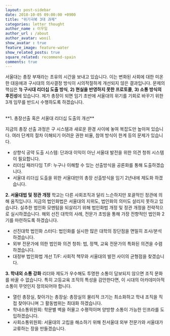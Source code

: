 ```yaml
---
layout: post-sidebar
date: 2018-10-05 09:00:00 +0900
title: "위기극복 3대 과제"
categories: letter thought
author_name : 이우일
author_url : /about
author_avatar: wooil
show_avatar : true
feature_image: feature-water
show_related_posts: true
square_related: recommend-spain
comments: true
---
```


서울대는 총장 부재라는 초유의 시간을 보내고 있습니다. 이는 변화된 사회에 대한 미온한 대응에과 구시대의 의사결정 방식이 시의적절하게 개선되지 않은 결과입니다. 문제의 핵심은 **1) 구시대 리더십 도출 방식**, **2) 현실을 반영하지 못한 프로토콜**, **3) 소통 방식의 후진성**에 있습니다. 제가  총장이 되면 임기 초반에 서울대의 위기를 기회로 바꾸기 위한 3개 임무를 반드시 수행하도록 하겠습니다.


<br>
**1. 총장선출 혹은 서울대 리더십 도출의 개선**

지금의 총장 선출 과정은 구 시스템과 새로운 환경 사이에 놓여 복잡도만 높아져 있습니다. 여러 단계의 절차 이해되기 어려운 권한 비율, 참여 방식이 한계 등의 문제가 있습니다.
* 상향식 공약 도출 시스템: 단과대 이익이 아닌 서울대 발전을 위한 의견 청취 시스템이 필요합니다.
* 리더십 패러다임 T/F: 누구나 이해할 수 있는 선출방식을 공론화를 통해 도출하겠습니다.
* 서울대 리더십 도출을 위한 서울대만의 총장 선출방식을 임기 2년내에 제도화 하겠습니다.

**2. 서울대법 및 정관 개정**
학교는 다른 사회조직과 달리 느슨하지만 포괄적인 정관에 의해 움직입니다. 지금의 법인화법은 서울대의 지위도, 법인화의 의미도 살리지 못하고 있습니다. 실추한 법인화 모멘텀을 되살리기 위해 법인화법 개정 및 정관 개정을 전략적으로 실시하겠습니다. 해외 선진 대학의 사례, 전문가 초빙을 통해 가장 전향적인 법인화 2기를 마련하도록 하겠습니다.
* 선진대학 법인화 스터디: 법인화를 실시한 많은 대학의 장단점을 면밀히 조사/분석하겠습니다.
* 외부 전문가에 의한 법인화 의견 청취: 법, 정책, 교육 전문가의 특화된 의견을 수렴하겠습니다.
* 대정부 법인화법 개선 T/F: 사회적 책무와 서울대의 발전 사이의 균형점을 찾겠습니다.

**3. 학내외 소통 강화**
리더와 제도가 우수해도 투명한 소통이 담보되지 않으면 조직 문화를 바꿀 수 없습니다. 특히 고등교육 조직의 특성을 감안한다면, 이 시대의 아카데미아적 소통이 무엇인지 정의되어야 합니다.
* 열린 총장실, 찾아가는 총장실: 총장실의 물리적 크기는 최소화하고 학내 조직을 직접 찾아다니며 그 활동범위는 최대화 하겠습니다.
* 학내소통위원회: 학문별 벽을 허물고 수평적이며 양방향 소통이 가능한 인프라를 도입하겠습니다.
* 사회소통위원회: 서울대의 고립을 해소하기 위해 친서울대 외부 전문가와 서울대가 교류하는 장을 만들겠습니다.
